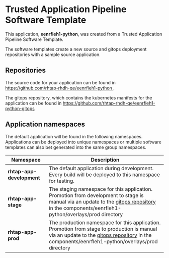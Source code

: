 # Trusted Application Pipeline Software Template

This application, **eenrfleh1-python**, was created from a Trusted Application Pipeline Software Template.

The software templates create a new source and gitops deployment repositories with a sample source application. 

## Repositories

The source code for your application can be found in [https://github.com/rhtap-rhdh-qe/eenrfleh1-python ](https://github.com/rhtap-rhdh-qe/eenrfleh1-python ).
 
The gitops repository, which contains the kubernetes manifests for the application can be found in 
[https://github.com/rhtap-rhdh-qe/eenrfleh1-python-gitops ](https://github.com/rhtap-rhdh-qe/eenrfleh1-python-gitops ) 

## Application namespaces 

The default application will be found in the following namespaces. Applications can be deployed into unique namespaces or multiple software templates can also bet generated into the same group namespaces.  

|  Namespace   |  Description   |  
| -------- | -------- |   
| **rhtap-app-development** | The default application during development. Every build will be deployed to this namespace for testing. | 
| **rhtap-app-stage** | The staging namespace for this application. Promotion from development to stage is manual via an update to the [gitops repository](https://github.com/rhtap-rhdh-qe/eenrfleh1-python-gitops ) in the components/eenrfleh1-python/overlays/prod directory |  
| **rhtap-app-prod** | The production namespace for this application. Promotion from stage to production is manual via an update to the [gitops repository](https://github.com/rhtap-rhdh-qe/eenrfleh1-python-gitops ) in the components/eenrfleh1-python/overlays/prod directory | 